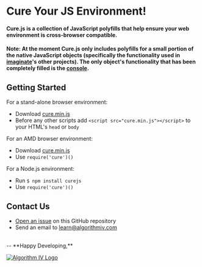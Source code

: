 # Cure Your JS Environment!

#### Cure.js is a collection of JavaScript polyfills that help ensure your web environment is cross-browser compatible.

#### Note: At the moment Cure.js only includes polyfills for a small portion of the native JavaScript objects (specifically the functionality used in [imaginate](https://github.com/imaginate)'s other projects). The only object's functionality that has been completely filled is the [console](https://github.com/imaginate/cure/blob/master/dev/console.js).


## Getting Started
For a stand-alone browser environment:
- Download [cure.min.js](https://github.com/imaginate/cure/blob/master/src/cure.min.js)
- Before any other scripts add ``` <script src="cure.min.js"></script> ``` to your HTML's ``` head ``` or ``` body ```

For an AMD browser environment:
- Download [cure.min.js](https://github.com/imaginate/cure/blob/master/src/cure.min.js)
- Use ``` require('cure')() ```

For a Node.js environment:
- Run ``` $ npm install curejs ```
- Use ``` require('cure')() ```


## Contact Us
- [Open an issue](https://github.com/imaginate/cure/issues) on this GitHub repository
- Send an email to [learn@algorithmiv.com](mailto:learn@algorithmiv.com)

<br />
--
**Happy Developing,**

<a href="http://www.algorithmiv.com/cure"><img src="http://www.algorithmiv.com/images/aIV-logo.png" alt="Algorithm IV Logo" /></a>